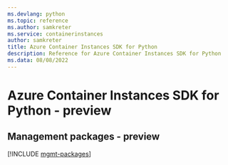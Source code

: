 ```yaml
---
ms.devlang: python
ms.topic: reference
ms.author: samkreter
ms.service: containerinstances
author: samkreter
title: Azure Container Instances SDK for Python
description: Reference for Azure Container Instances SDK for Python
ms.data: 08/08/2022
---
```

# Azure Container Instances SDK for Python - preview

## Management packages - preview
[!INCLUDE [mgmt-packages](container-instances-mgmt-index.md)]